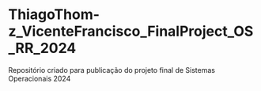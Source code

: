 # ThiagoThom-z_VicenteFrancisco_FinalProject_OS_RR_2024
Repositório criado para publicação do projeto final de Sistemas Operacionais 2024
